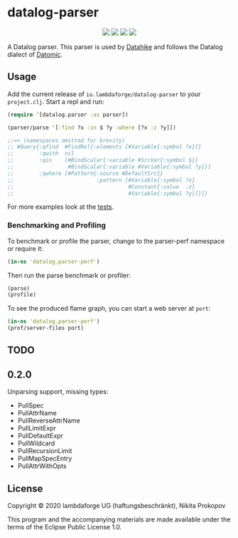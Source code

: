 # datalog-parser

<p align="center">
<a href="https://clojurians.slack.com/archives/CB7GJAN0L"><img src="https://img.shields.io/badge/clojurians%20slack-join%20channel-blueviolet"/></a>
<a href="https://clojars.org/io.lambdaforge/datalog-parser"> <img src="https://img.shields.io/clojars/v/io.lambdaforge/datalog-parser.svg" /></a>
<a href="https://circleci.com/gh/lambdaforge/datalog-parser"><img src="https://circleci.com/gh/lambdaforge/datalog-parser.svg?style=shield"/></a>
<a href="https://versions.deps.co/lambdaforge/datalog-parser" title="Dependencies Status"><img src="https://versions.deps.co/lambdaforge/datalog-parser/status.svg" /></a>
</p>

A Datalog parser. This parser is used by [Datahike](https://github.com/replikativ/datahike) and follows the Datalog dialect of [Datomic](https://www.datomic.com/).

## Usage
Add the current release of `io.lambdaforge/datalog-parser` to your `project.clj`. Start a repl and run:

```Clojure
(require '[datalog.parser :as parser])

(parser/parse '[:find ?x :in $ ?y :where [?x :z ?y]])

;;=> (namespaces omitted for brevity)
;; #Query{:qfind  #FindRel{:elements [#Variable{:symbol ?x}]}
;;        :qwith  nil
;;        :qin    [#BindScalar{:variable #SrcVar{:symbol $}}
;;                 #BindScalar{:variable #Variable{:symbol ?y}}]
;;        :qwhere [#Pattern{:source #DefaultSrc{}
;;                          :pattern [#Variable{:symbol ?x}
;;                                    #Constant{:value  :z}
;;                                    #Variable{:symbol ?y}]}]}
```

For more examples look at the [tests](test/datalog/parser_test.cljc).

### Benchmarking and Profiling

To benchmark or profile the parser, change to the parser-perf namespace
or require it:

```clojure
(in-ns 'datalog.parser-perf')
```

Then run the parse benchmark or profiler:

```clojure
(parse)
(profile)
```

To see the produced flame graph, you can start a web server at `port`:

```clojure
(in-ns 'datalog.parser-perf')
(prof/server-files port)
```

## TODO

## 0.2.0

Unparsing support, missing types:

- PullSpec
- PullAttrName
- PullReverseAttrName
- PullLimitExpr
- PullDefaultExpr
- PullWildcard
- PullRecursionLimit
- PullMapSpecEntry
- PullAttrWithOpts


## License

Copyright © 2020 lambdaforge UG (haftungsbeschränkt), Nikita Prokopov

This program and the accompanying materials are made available under the
terms of the Eclipse Public License 1.0.
